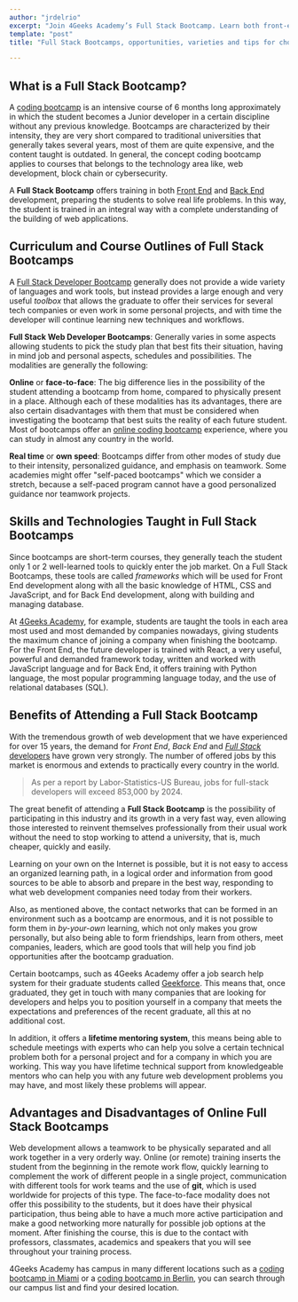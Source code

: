 ```yaml
---
author: "jrdelrio"
excerpt: "Join 4Geeks Academy’s Full Stack Bootcamp. Learn both front-end and back-end development and gain the skills to build complete web applications."
template: "post"
title: "Full Stack Bootcamps, opportunities, varieties and tips for choosing your best one"

---
```


## What is a Full Stack Bootcamp?

A [coding bootcamp](https://4geeksacademy.com/us/coding-bootcamp) is an intensive course of 6 months long approximately in which the student becomes a Junior developer in a certain discipline without any previous knowledge. Bootcamps are characterized by their intensity, they are very short compared to traditional universities that generally takes several years, most of them are quite expensive, and the content taught is outdated. In general, the concept coding bootcamp applies to courses that belongs to the technology area like, web development, block chain or cybersecurity.

A **Full Stack Bootcamp** offers training in both [Front End](https://4geeks.com/lesson/what-is-front-end-development) and [Back End](https://4geeks.com/lesson/backend-developer) development, preparing the students to solve real life problems. In this way, the student is trained in an integral way with a complete understanding of the building of web applications.

## Curriculum and Course Outlines of Full Stack Bootcamps

A [Full Stack Developer Bootcamp](https://4geeksacademy.com/us/coding-bootcamps/part-time-full-stack-developer) generally does not provide a wide variety of languages and work tools, but instead provides a large enough and very useful *toolbox* that allows the graduate to offer their services for several tech companies or even work in some personal projects, and with time the developer will continue learning new techniques and workflows.

**Full Stack Web Developer Bootcamps**: Generally varies in some aspects allowing students to pick the study plan that best fits their situation, having in mind job and personal aspects, schedules and possibilities. The modalities are generally the following:

**Online** or **face-to-face**: The big difference lies in the possibility of the student attending a bootcamp from home, compared to physically present in a place. Although each of these modalities has its advantages, there are also certain disadvantages with them that must be considered when investigating the bootcamp that best suits the reality of each future student. Most of bootcamps offer an [online coding bootcamp](https://4geeksacademy.com/us/coding-campus/online-coding-bootcamp) experience, where you can study in almost any country in the world.

**Real time** or **own speed**: Bootcamps differ from other modes of study due to their intensity, personalized guidance, and emphasis on teamwork. Some academies might offer "self-paced bootcamps" which we consider a stretch, because a self-paced program cannot have a good personalized guidance nor teamwork projects.

## Skills and Technologies Taught in Full Stack Bootcamps

Since bootcamps are short-term courses, they generally teach the student only 1 or 2 well-learned tools to quickly enter the job market. On a Full Stack Bootcamps, these tools are called *frameworks* which will be used for Front End development along with all the basic knowledge of HTML, CSS and JavaScript, and for Back End development, along with building and managing database.

At [4Geeks Academy](https://4geeksacademy.com/), for example, students are taught the tools in each area most used and most demanded by companies nowadays, giving students the maximum chance of joining a company when finishing the bootcamp. For the Front End, the future developer is trained with React, a very useful, powerful and demanded framework today, written and worked with JavaScript language and for Back End, it offers training with Python language, the most popular programming language today, and the use of relational databases (SQL).


## Benefits of Attending a Full Stack Bootcamp

With the tremendous growth of web development that we have experienced for over 15 years, the demand for *Front End*, *Back End* and [*Full Stack* developers](https://4geeksacademy.com/us/full-stack-developer/full-stack-developer) have grown very strongly. The number of offered jobs by this market is enormous and extends to practically every country in the world.

> As per a report by Labor-Statistics-US Bureau, jobs for full-stack developers will exceed 853,000 by 2024.

The great benefit of attending a **Full Stack Bootcamp** is the possibility of participating in this industry and its growth in a very fast way, even allowing those interested to reinvent themselves professionally from their usual work without the need to stop working to attend a university, that is, much cheaper, quickly and easily.

Learning on your own on the Internet is possible, but it is not easy to access an organized learning path, in a logical order and information from good sources to be able to absorb and prepare in the best way, responding to what web development companies need today from their workers.

Also, as mentioned above, the contact networks that can be formed in an environment such as a bootcamp are enormous, and it is not possible to form them in *by-your-own* learning, which not only makes you grow personally, but also being able to form friendships, learn from others, meet companies, leaders, which are good tools that will help you find job opportunities after the bootcamp graduation.

Certain bootcamps, such as 4Geeks Academy offer a job search help system for their graduate students called [Geekforce](https://4geeksacademy.com/us/geekforce-career-support). This means that, once graduated, they get in touch with many companies that are looking for developers and helps you to position yourself in a company that meets the expectations and preferences of the recent graduate, all this at no additional cost.

In addition, it offers a **lifetime mentoring system**, this means being able to schedule meetings with experts who can help you solve a certain technical problem both for a personal project and for a company in which you are working. This way you have lifetime technical support from knowledgeable mentors who can help you with any future web development problems you may have, and most likely these problems will appear.

## Advantages and Disadvantages of Online Full Stack Bootcamps

Web development allows a teamwork to be physically separated and all work together in a very orderly way. Online (or remote) training inserts the student from the beginning in the remote work flow, quickly learning to complement the work of different people in a single project, communication with different tools for work teams and the use of **git**, which is used worldwide for projects of this type. The face-to-face modality does not offer this possibility to the students, but it does have their physical participation, thus being able to have a much more active participation and make a good networking more naturally for possible job options at the moment. After finishing the course, this is due to the contact with professors, classmates, academics and speakers that you will see throughout your training process.

4Geeks Academy has campus in many different locations such as a [coding bootcamp in Miami](https://4geeksacademy.com/us/coding-campus/coding-bootcamp-miami) or a [coding bootcamp in Berlin](https://4geeksacademy.com/us/coding-campus/coding-bootcamp-berlin-germany), you can search through our campus list and find your desired location.
